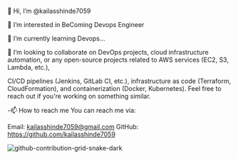 👋 Hi, I’m @kailasshinde7059

👀 I’m interested in BeComing Devops Engineer

🌱 I’m currently learning Devops...

💞️ I’m looking to collaborate on DevOps projects, cloud infrastructure automation, or any open-source projects related to AWS services (EC2, S3, Lambda, etc.),

CI/CD pipelines (Jenkins, GitLab CI, etc.), infrastructure as code (Terraform, CloudFormation), and containerization (Docker, Kubernetes). Feel free to reach out if you're working on something similar.

-📫 How to reach me You can reach me via:

Email: kailasshinde7059@gmail.com
GitHub: https://github.com/kailasshinde7059


![github-contribution-grid-snake-dark](https://github.com/user-attachments/assets/a26ea749-6113-42b9-8cc1-dd50cbcdedd8)
